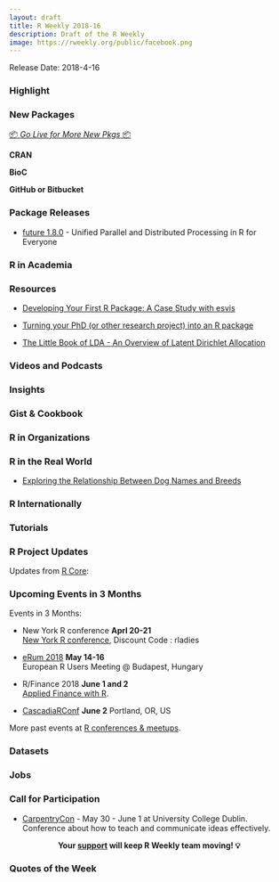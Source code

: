 ```yaml
---
layout: draft
title: R Weekly 2018-16
description: Draft of the R Weekly
image: https://rweekly.org/public/facebook.png
---
```


Release Date: 2018-4-16

###  Highlight



###  New Packages

<p class="added-hostname"><a href="https://rweekly.org/live" target="_blank" class="externalLink">📦 <i>Go Live for More New Pkgs</i> 📦</a></p>

**CRAN**



**BioC**


**GitHub or Bitbucket**



### Package Releases

* [future 1.8.0](https://www.jottr.org/2018/04/12/future-results/) - Unified Parallel and Distributed Processing in R for Everyone


###  R in Academia


###  Resources

+ [Developing Your First R Package: A Case Study with esvis](http://www.dandersondata.com/talks/eugene_rug/)

+ [Turning your PhD (or other research project) into an R package](https://htmlpreview.github.io/?https://raw.githubusercontent.com/r-oxford/r-oxford.github.io/master/slides/2018_04_PhD_to_package.html)

+ [The Little Book of LDA - An Overview of Latent Dirichlet Allocation](https://ldabook.com/)

###  Videos and Podcasts




### Insights



### Gist & Cookbook




###  R in Organizations



### R in the Real World
+ [Exploring the Relationship Between Dog Names and Breeds](http://kaylinwalker.com/dog-names-tfidf/)  





### R Internationally



###  Tutorials



<!--<div class="post-more-begin"></div><div class="post-more-end"></div>-->

###  R Project Updates

Updates from [R Core](http://developer.r-project.org/blosxom.cgi/R-devel/NEWS):


###  Upcoming Events in 3 Months

Events in 3 Months:

+ New York R conference **Aprl 20-21** <br />
[New York R conference](https://www.rstats.nyc/), Discount Code : rladies

+ [eRum 2018](http://2018.erum.io) **May 14-16** <br />
European R Users Meeting @ Budapest, Hungary

+ R/Finance 2018 **June 1 and 2** <br />
[Applied Finance with R](http://www.rinfinance.com).

+ [CascadiaRConf](https://cascadiarconf.com/) **June 2**
Portland, OR, US

<!--
+ [7eme Rencontres R](https://r2018-rennes.sciencesconf.org/)  **July 5 & 6** <br />
Rennes - Agrocampus

+ [useR! 2018](https://user2018.r-project.org/) **July 10** <br />
The annual useR! conference is the main meeting of the international R user and developer community.

+ [LatinR 2018](http://latin-r.com/) **Sept 4-5** <br />
Buenos Aires, Argentina. -->

More past events at [R conferences & meetups](https://conf.rweekly.org).

### Datasets




### Jobs




###  Call for Participation

+ [CarpentryCon](http://www.carpentrycon.org/) -
May 30 - June 1 at University College Dublin. Conference about how to teach and communicate ideas effectively.

<p class="hide-support added-hostname support-rweekly" style="text-align: center;font-weight: bold;">Your <a class="non-visited externalLink" href="https://www.patreon.com/rweekly" onclick="pas(this)">support</a> will keep R Weekly team moving! 💡</p>

###  Quotes of the Week

